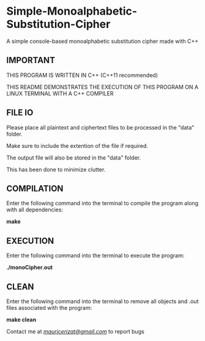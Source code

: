 # Simple-Monoalphabetic-Substitution-Cipher
A simple console-based monoalphabetic substitution cipher made with C++

## IMPORTANT
THIS PROGRAM IS WRITTEN IN C++ (C++11 recommended)

THIS README DEMONSTRATES THE EXECUTION OF THIS PROGRAM ON A LINUX TERMINAL WITH A C++ COMPILER

## FILE IO

Please place all plaintext and ciphertext files to be processed in the "data" folder.

Make sure to include the extention of the file if required.

The output file will also be stored in the "data" folder.

This has been done to minimize clutter.

## COMPILATION

Enter the following command into the terminal to compile the program along with all dependencies:

**make**

## EXECUTION

Enter the following command into the terminal to execute the program:

**./monoCipher.out**

## CLEAN

Enter the following command into the terminal to remove all objects and .out files associated with the program:

**make clean**

Contact me at *mauricerizat@gmail.com* to report bugs
